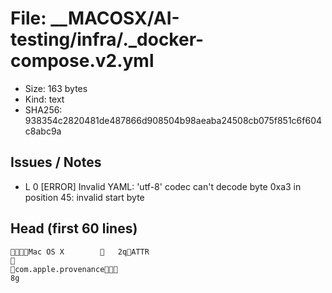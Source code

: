 # File: __MACOSX/AI-testing/infra/._docker-compose.v2.yml

- Size: 163 bytes
- Kind: text
- SHA256: 938354c2820481de487866d908504b98aeaba24508cb075f851c6f604c8abc9a

## Issues / Notes

- L   0 [ERROR] Invalid YAML: 'utf-8' codec can't decode byte 0xa3 in position 45: invalid start byte

## Head (first 60 lines)

```
    Mac OS X            	   2   q                                            ATTR             
                     
  com.apple.provenance  
8g
```

